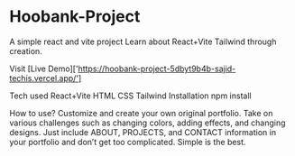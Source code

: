 # Hoobank-Project
A simple react and vite project
Learn about React+Vite Tailwind through creation. 

Visit [Live Demo]['https://hoobank-project-5dbyt9b4b-sajid-techis.vercel.app/']

Tech used
React+Vite
HTML
CSS
Tailwind
Installation
npm install

How to use?
Customize and create your own original portfolio. Take on various challenges such as changing colors, adding effects, and changing designs. Just include ABOUT, PROJECTS, and CONTACT information in your portfolio and don’t get too complicated. Simple is the best.

